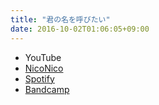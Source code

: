 ```yaml
---
title: "君の名を呼びたい"
date: 2016-10-02T01:06:05+09:00
---
```


- YouTube
- [NicoNico](https://nico.ms/sm29755624)
- [Spotify](https://open.spotify.com/track/6mUjSgjLgED29nFYfrGFo9)
- [Bandcamp](https://mikirihasshap.bandcamp.com/track/--14)

